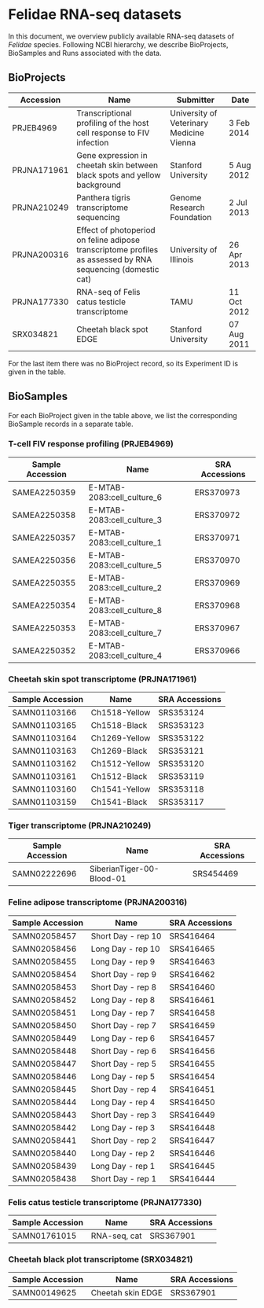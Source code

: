 # Felidae RNA-seq datasets

In this document, we overview publicly available RNA-seq datasets of
*Felidae* species. Following NCBI hierarchy, we describe BioProjects,
BioSamples and Runs associated with the data.

## BioProjects

| Accession   | Name                                                                                                        | Submitter                                | Date        |
|-------------|-------------------------------------------------------------------------------------------------------------|------------------------------------------|-------------|
| PRJEB4969   | Transcriptional profiling of the host cell response to FIV infection                                        | University of Veterinary Medicine Vienna | 3 Feb 2014  |
| PRJNA171961 | Gene expression in cheetah skin between black spots and yellow background                                   | Stanford University                      | 5 Aug 2012  |
| PRJNA210249 | Panthera tigris transcriptome sequencing                                                                    | Genome Research Foundation               | 2 Jul 2013  |
| PRJNA200316 | Effect of photoperiod on feline adipose transcriptome profiles as assessed by RNA sequencing (domestic cat) | University of Illinois                   | 26 Apr 2013 |
| PRJNA177330 | RNA-seq of Felis catus testicle transcriptome                                                               | TAMU                                     | 11 Oct 2012 |
| SRX034821   | Cheetah black spot EDGE                                                                                     | Stanford University                      | 07 Aug 2011 |

For the last item there was no BioProject record, so its Experiment ID is given in the table.

## BioSamples

For each BioProject given in the table above, we list the corresponding BioSample records
in a separate table.

### T-cell FIV response profiling (PRJEB4969)

| Sample Accession | Name                       | SRA Accessions |
|------------------|----------------------------|----------------|
| SAMEA2250359     | E-MTAB-2083:cell_culture_6 | ERS370973      |
| SAMEA2250358     | E-MTAB-2083:cell_culture_3 | ERS370972      |
| SAMEA2250357     | E-MTAB-2083:cell_culture_1 | ERS370971      |
| SAMEA2250356     | E-MTAB-2083:cell_culture_5 | ERS370970      |
| SAMEA2250355     | E-MTAB-2083:cell_culture_2 | ERS370969      |
| SAMEA2250354     | E-MTAB-2083:cell_culture_8 | ERS370968      |
| SAMEA2250353     | E-MTAB-2083:cell_culture_7 | ERS370967      |
| SAMEA2250352     | E-MTAB-2083:cell_culture_4 | ERS370966      |

### Cheetah skin spot transcriptome (PRJNA171961)

| Sample Accession | Name          | SRA Accessions |
|------------------|---------------|----------------|
| SAMN01103166     | Ch1518-Yellow | SRS353124      |
| SAMN01103165     | Ch1518-Black  | SRS353123      |
| SAMN01103164     | Ch1269-Yellow | SRS353122      |
| SAMN01103163     | Ch1269-Black  | SRS353121      |
| SAMN01103162     | Ch1512-Yellow | SRS353120      |
| SAMN01103161     | Ch1512-Black  | SRS353119      |
| SAMN01103160     | Ch1541-Yellow | SRS353118      |
| SAMN01103159     | Ch1541-Black  | SRS353117      |

### Tiger transcriptome (PRJNA210249)

| Sample Accession | Name                      | SRA Accessions |
|------------------|---------------------------|----------------|
| SAMN02222696     | SiberianTiger-00-Blood-01 | SRS454469      |

### Feline adipose transcriptome (PRJNA200316)

| Sample Accession | Name               | SRA Accessions |
|------------------|--------------------|----------------|
| SAMN02058457     | Short Day - rep 10 | SRS416464      |
| SAMN02058456     | Long Day - rep 10  | SRS416465      |
| SAMN02058455     | Long Day - rep 9   | SRS416463      |
| SAMN02058454     | Short Day - rep 9  | SRS416462      |
| SAMN02058453     | Short Day - rep 8  | SRS416460      |
| SAMN02058452     | Long Day - rep 8   | SRS416461      |
| SAMN02058451     | Long Day - rep 7   | SRS416458      |
| SAMN02058450     | Short Day - rep 7  | SRS416459      |
| SAMN02058449     | Long Day - rep 6   | SRS416457      |
| SAMN02058448     | Short Day - rep 6  | SRS416456      |
| SAMN02058447     | Short Day - rep 5  | SRS416455      |
| SAMN02058446     | Long Day - rep 5   | SRS416454      |
| SAMN02058445     | Short Day - rep 4  | SRS416451      |
| SAMN02058444     | Long Day - rep 4   | SRS416450      |
| SAMN02058443     | Short Day - rep 3  | SRS416449      |
| SAMN02058442     | Long Day - rep 3   | SRS416448      |
| SAMN02058441     | Short Day - rep 2  | SRS416447      |
| SAMN02058440     | Long Day - rep 2   | SRS416446      |
| SAMN02058439     | Long Day - rep 1   | SRS416445      |
| SAMN02058438     | Short Day - rep 1  | SRS416444      |

### Felis catus testicle transcriptome (PRJNA177330)

| Sample Accession | Name         | SRA Accessions |
|------------------|--------------|----------------|
| SAMN01761015     | RNA-seq, cat | SRS367901      |

### Cheetah black plot transcriptome (SRX034821)

| Sample Accession | Name              | SRA Accessions |
|------------------|-------------------|----------------|
| SAMN00149625     | Cheetah skin EDGE | SRS367901      |
